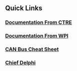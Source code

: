## Quick Links
### [Documentation From CTRE](https://store.ctr-electronics.com/content/api/java/html/index.html)
### [Documentation From WPI](https://github.wpilib.org/allwpilib/docs/release/java/index.html) 
### [CAN Bus Cheat Sheet](https://media.screensteps.com/attachment_assets/assets/002/527/448/original/FRC_CAN_Device_Specifications.docx)
### [Chief Delphi](https://www.chiefdelphi.com/)

